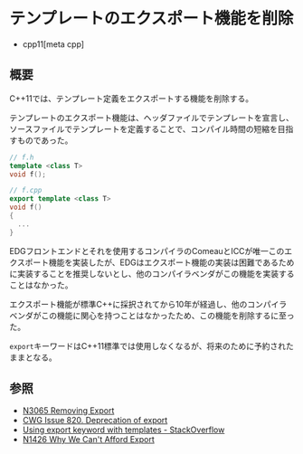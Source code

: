 # テンプレートのエクスポート機能を削除
* cpp11[meta cpp]

## 概要
C++11では、テンプレート定義をエクスポートする機能を削除する。

テンプレートのエクスポート機能は、ヘッダファイルでテンプレートを宣言し、ソースファイルでテンプレートを定義することで、コンパイル時間の短縮を目指すものであった。

```cpp
// f.h
template <class T>
void f();
```

```cpp
// f.cpp
export template <class T>
void f()
{
  ...
}
```

EDGフロントエンドとそれを使用するコンパイラのComeauとICCが唯一このエクスポート機能を実装したが、EDGはエクスポート機能の実装は困難であるために実装することを推奨しないとし、他のコンパイラベンダがこの機能を実装することはなかった。

エクスポート機能が標準C++に採択されてから10年が経過し、他のコンパイラベンダがこの機能に関心を持つことはなかったため、この機能を削除するに至った。

`export`キーワードはC++11標準では使用しなくなるが、将来のために予約されたままとなる。


## 参照
- [N3065 Removing Export](http://www.open-std.org/jtc1/sc22/wg21/docs/papers/2010/n3065.html)
- [CWG Issue 820. Deprecation of export](https://wg21.cmeerw.net/cwg/issue820)
- [Using export keyword with templates - StackOverflow](http://stackoverflow.com/questions/5416872/using-export-keyword-with-templates)
- [N1426 Why We Can't Afford Export](http://www.open-std.org/jtc1/sc22/wg21/docs/papers/2003/n1426.pdf)

